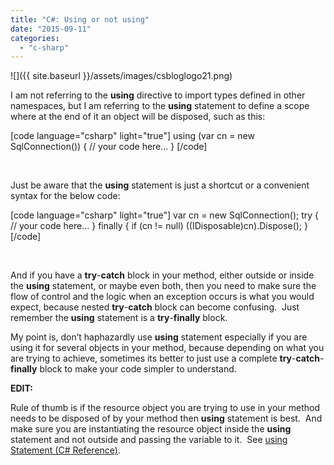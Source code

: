 ```yaml
---
title: "C#: Using or not using"
date: "2015-09-11"
categories: 
  - "c-sharp"
---
```


![]({{ site.baseurl }}/assets/images/csbloglogo21.png)



I am not referring to the **using** directive to import types defined in other namespaces, but I am referring to the **using** statement to define a scope where at the end of it an object will be disposed, such as this:

\[code language="csharp" light="true"\] using (var cn = new SqlConnection()) { // your code here... } \[/code\]

 

Just be aware that the **using** statement is just a shortcut or a convenient syntax for the below code:

\[code language="csharp" light="true"\] var cn = new SqlConnection(); try { // your code here... } finally { if (cn != null) ((IDisposable)cn).Dispose(); } \[/code\]

 

And if you have a **try**\-**catch** block in your method, either outside or inside the **using** statement, or maybe even both, then you need to make sure the flow of control and the logic when an exception occurs is what you would expect, because nested **try**\-**catch** block can become confusing.  Just remember the **using** statement is a **try**\-**finally** block.

My point is, don’t haphazardly use **using** statement especially if you are using it for several objects in your method, because depending on what you are trying to achieve, sometimes its better to just use a complete **try**\-**catch**\-**finally** block to make your code simpler to understand.

**EDIT:**

Rule of thumb is if the resource object you are trying to use in your method needs to be disposed of by your method then **using** statement is best.  And make sure you are instantiating the resource object inside the **using** statement and not outside and passing the variable to it.  See [using Statement (C# Reference)](https://msdn.microsoft.com/en-us/library/yh598w02(v=vs.100).aspx).
